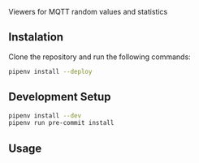 Viewers for MQTT random values and statistics

## Instalation

Clone the repository and run the following commands:

```bash
pipenv install --deploy
```

## Development Setup

```bash
pipenv install --dev
pipenv run pre-commit install
```

## Usage

```console
```
